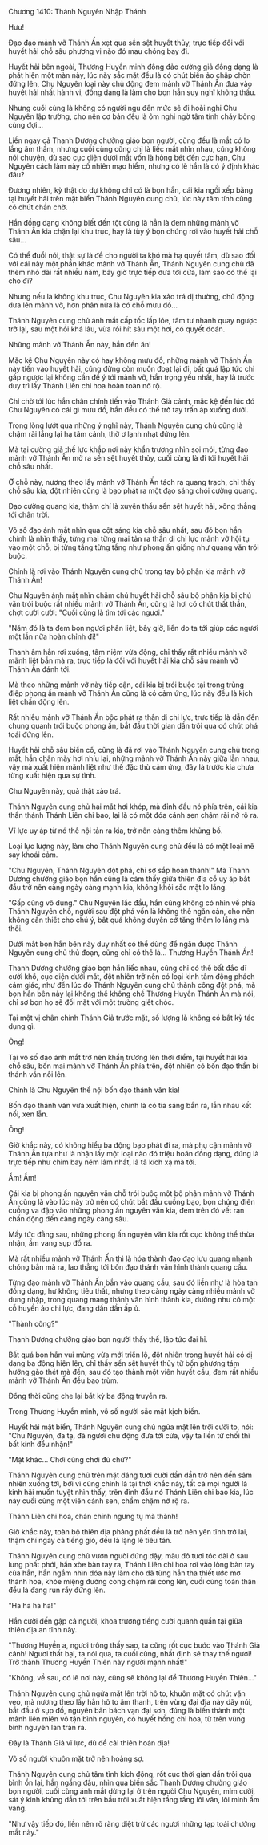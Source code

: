 




Chương 1410: Thánh Nguyên Nhập Thánh


Hưu!

Đạo đạo mảnh vỡ Thánh Ấn xẹt qua sền sệt huyết thủy, trực tiếp đối với huyết hải chỗ sâu phương vị nào đó mau chóng bay đi.

Huyết hải bên ngoài, Thương Huyền minh đông đảo cường giả đồng dạng là phát hiện một màn này, lúc này sắc mặt đều là có chút biến ảo chập chờn đứng lên, Chu Nguyên loại này chủ động đem mảnh vỡ Thánh Ấn đưa vào huyết hải nhất hành vi, đồng dạng là làm cho bọn hắn suy nghĩ không thấu.

Nhưng cuối cùng là không có người ngu đến mức sẽ đi hoài nghi Chu Nguyên lập trường, cho nên cơ bản đều là ôm nghi ngờ tâm tính cháy bỏng cùng đợi...

Liền ngay cả Thanh Dương chưởng giáo bọn người, cũng đều là mắt có lo lắng âm thầm, nhưng cuối cùng cũng chỉ là liếc mắt nhìn nhau, cũng không nói chuyện, dù sao cục diện dưới mắt vốn là hỏng bét đến cực hạn, Chu Nguyên cách làm này cố nhiên mạo hiểm, nhưng có lẽ hắn là có ý định khác đâu?

Đương nhiên, kỳ thật do dự không chỉ có là bọn hắn, cái kia ngồi xếp bằng tại huyết hải trên mặt biển Thánh Nguyên cung chủ, lúc này tâm tính cũng có chút chần chờ.

Hắn đồng dạng không biết đến tột cùng là hẳn là đem những mảnh vỡ Thánh Ấn kia chặn lại khu trục, hay là tùy ý bọn chúng rơi vào huyết hải chỗ sâu...

Có thể đuổi nói, thật sự là để cho người ta khó mà hạ quyết tâm, dù sao đối với cái này một phần khác mảnh vỡ Thánh Ấn, Thánh Nguyên cung chủ đã thèm nhỏ dãi rất nhiều năm, bây giờ trực tiếp đưa tới cửa, làm sao có thể lại cho đi?

Nhưng nếu là không khu trục, Chu Nguyên kia xảo trá dị thường, chủ động đưa lên mảnh vỡ, hơn phân nửa là có chỗ mưu đồ...

Thánh Nguyên cung chủ ánh mắt cấp tốc lấp lóe, tâm tư nhanh quay ngược trở lại, sau một hồi khá lâu, vừa rồi hít sâu một hơi, có quyết đoán.

Những mảnh vỡ Thánh Ấn này, hắn đến ăn!

Mặc kệ Chu Nguyên này có hay không mưu đồ, những mảnh vỡ Thánh Ấn này tiến vào huyết hải, cũng đừng còn muốn đoạt lại đi, bất quá lập tức chi gấp ngược lại không cần để ý tới mảnh vỡ, hắn trọng yếu nhất, hay là trước duy trì lấy Thánh Liên chi hoa hoàn toàn nở rộ.

Chỉ chờ tới lúc hắn chân chính tiến vào Thánh Giả cảnh, mặc kệ đến lúc đó Chu Nguyên có cái gì mưu đồ, hắn đều có thể trở tay trấn áp xuống dưới.

Trong lòng lướt qua những ý nghĩ này, Thánh Nguyên cung chủ cũng là chậm rãi lắng lại hạ tâm cảnh, thờ ơ lạnh nhạt đứng lên.

Mà tại cường giả thế lực khắp nơi này khẩn trương nhìn soi mói, từng đạo mảnh vỡ Thánh Ấn mở ra sền sệt huyết thủy, cuối cùng là đi tới huyết hải chỗ sâu nhất.

Ở chỗ này, nương theo lấy mảnh vỡ Thánh Ấn tách ra quang trạch, chỉ thấy chỗ sâu kia, đột nhiên cũng là bạo phát ra một đạo sáng chói cường quang.

Đạo cường quang kia, thậm chí là xuyên thấu sền sệt huyết hải, xông thẳng tới chân trời.

Vô số đạo ánh mắt nhìn qua cột sáng kia chỗ sâu nhất, sau đó bọn hắn chính là nhìn thấy, từng mai từng mai tản ra thần dị chi lực mảnh vỡ hội tụ vào một chỗ, bị từng tầng từng tầng như phong ấn giống như quang văn trói buộc.

Chính là rơi vào Thánh Nguyên cung chủ trong tay bộ phận kia mảnh vỡ Thánh Ấn!

Chu Nguyên ánh mắt nhìn chăm chú huyết hải chỗ sâu bộ phận kia bị chú văn trói buộc rất nhiều mảnh vỡ Thánh Ấn, cũng là hơi có chút thất thần, chợt cười cười: "Cuối cùng là tìm tới các ngươi."

"Năm đó là ta đem bọn ngươi phân liệt, bây giờ, liền do ta tới giúp các ngươi một lần nữa hoàn chỉnh đi!"

Thanh âm hắn rơi xuống, tâm niệm vừa động, chỉ thấy rất nhiều mảnh vỡ mãnh liệt bắn mà ra, trực tiếp là đối với huyết hải kia chỗ sâu mảnh vỡ Thánh Ấn đánh tới.

Mà theo những mảnh vỡ này tiếp cận, cái kia bị trói buộc tại trong trùng điệp phong ấn mảnh vỡ Thánh Ấn cũng là có cảm ứng, lúc này đều là kịch liệt chấn động lên.

Rất nhiều mảnh vỡ Thánh Ấn bộc phát ra thần dị chi lực, trực tiếp là dẫn đến chung quanh trói buộc phong ấn, bắt đầu thời gian dần trôi qua có chút phá toái đứng lên.

Huyết hải chỗ sâu biến cố, cũng là đã rơi vào Thánh Nguyên cung chủ trong mắt, hắn chân mày hơi nhíu lại, những mảnh vỡ Thánh Ấn này giữa lẫn nhau, vậy mà xuất hiện mãnh liệt như thế đặc thù cảm ứng, đây là trước kia chưa từng xuất hiện qua sự tình.

Chu Nguyên này, quả thật xảo trá.

Thánh Nguyên cung chủ hai mắt hơi khép, mà đỉnh đầu nó phía trên, cái kia thần thánh Thánh Liên chi bao, lại là có một đóa cánh sen chậm rãi nở rộ ra.

Vĩ lực uy áp từ nó thể nội tản ra kia, trở nên càng thêm khủng bố.

Loại lực lượng này, làm cho Thánh Nguyên cung chủ đều là có một loại mê say khoái cảm.

"Chu Nguyên, Thánh Nguyên đột phá, chỉ sợ sắp hoàn thành!" Mà Thanh Dương chưởng giáo bọn hắn cũng là cảm thấy giữa thiên địa cỗ uy áp bắt đầu trở nên càng ngày càng mạnh kia, không khỏi sắc mặt lo lắng.

"Gấp cũng vô dụng." Chu Nguyên lắc đầu, hắn cũng không có nhìn về phía Thánh Nguyên chỗ, người sau đột phá vốn là không thể ngăn cản, cho nên không cần thiết cho chú ý, bất quá không duyên cớ tăng thêm lo lắng mà thôi.

Dưới mắt bọn hắn bên này duy nhất có thể dùng để ngăn được Thánh Nguyên cung chủ thủ đoạn, cũng chỉ có thể là... Thương Huyền Thánh Ấn!

Thanh Dương chưởng giáo bọn hắn liếc nhau, cũng chỉ có thể bất đắc dĩ cười khổ, cục diện dưới mắt, đột nhiên trở nên có loại kinh tâm động phách cảm giác, như đến lúc đó Thánh Nguyên cung chủ thành công đột phá, mà bọn hắn bên này lại không thể khống chế Thương Huyền Thánh Ấn mà nói, chỉ sợ bọn họ sẽ đối mặt với một trường giết chóc.

Tại một vị chân chính Thánh Giả trước mặt, số lượng là không có bất kỳ tác dụng gì.

Ông!

Tại vô số đạo ánh mắt trở nên khẩn trương lên thời điểm, tại huyết hải kia chỗ sâu, bốn mai mảnh vỡ Thánh Ấn phía trên, đột nhiên có bốn đạo thần bí thánh văn nổi lên.

Chính là Chu Nguyên thể nội bốn đạo thánh văn kia!

Bốn đạo thánh văn vừa xuất hiện, chính là có tia sáng bắn ra, lẫn nhau kết nối, xen lẫn.

Ông!

Giờ khắc này, có không hiểu ba động bạo phát đi ra, mà phụ cận mảnh vỡ Thánh Ấn tựa như là nhận lấy một loại nào đó triệu hoán đồng dạng, đúng là trực tiếp như chim bay ném lâm nhất, lả tả kích xạ mà tới.

Ầm! Ầm!

Cái kia bị phong ấn nguyên văn chỗ trói buộc một bộ phận mảnh vỡ Thánh Ấn cũng là vào lúc này trở nên có chút bắt đầu cuồng bạo, bọn chúng điên cuồng va đập vào những phong ấn nguyên văn kia, đem trên đó vết rạn chấn động đến càng ngày càng sâu.

Mấy tức đằng sau, những phong ấn nguyên văn kia rốt cục không thể thừa nhận, ầm vang sụp đổ ra.

Mà rất nhiều mảnh vỡ Thánh Ấn thì là hóa thành đạo đạo lưu quang nhanh chóng bắn mà ra, lao thẳng tới bốn đạo thánh văn hình thành quang cầu.

Từng đạo mảnh vỡ Thánh Ấn bắn vào quang cầu, sau đó liền như là hòa tan đồng dạng, hư không tiêu thất, nhưng theo càng ngày càng nhiều mảnh vỡ dung nhập, trong quang mang thánh văn hình thành kia, dường như có một cỗ huyền ảo chi lực, đang dần dần ấp ủ.

"Thành công?"

Thanh Dương chưởng giáo bọn người thấy thế, lập tức đại hỉ.

Bất quá bọn hắn vui mừng vừa mới triển lộ, đột nhiên trong huyết hải có dị dạng ba động hiện lên, chỉ thấy sền sệt huyết thủy từ bốn phương tám hướng gào thét mà đến, sau đó tạo thành một viên huyết cầu, đem rất nhiều mảnh vỡ Thánh Ấn đều bao trùm.

Đồng thời cũng che lại bất kỳ ba động truyền ra.

Trong Thương Huyền minh, vô số người sắc mặt kịch biến.

Huyết hải mặt biển, Thánh Nguyên cung chủ ngửa mặt lên trời cười to, nói: "Chu Nguyên, đa tạ, đã ngươi chủ động đưa tới cửa, vậy ta liền từ chối thì bất kính đều nhận!"

"Mặt khác... Chơi cũng chơi đủ chứ?"

Thánh Nguyên cung chủ trên mặt dáng tươi cười dần dần trở nên đến sâm nhiên xuống tới, bởi vì cũng chính là tại thời khắc này, tất cả mọi người là kinh hãi muốn tuyệt nhìn thấy, trên đỉnh đầu nó Thánh Liên chi bao kia, lúc này cuối cùng một viên cánh sen, chầm chậm nở rộ ra.

Thánh Liên chi hoa, chân chính ngưng tụ mà thành!

Giờ khắc này, toàn bộ thiên địa phảng phất đều là trở nên yên tĩnh trở lại, thậm chí ngay cả tiếng gió, đều là lặng lẽ tiêu tán.

Thánh Nguyên cung chủ vươn người đứng dậy, màu đỏ tươi tóc dài ở sau lưng phất phới, hắn xòe bàn tay ra, Thánh Liên chi hoa rơi vào lòng bàn tay của hắn, hắn ngắm nhìn đóa này làm cho đã từng hắn tha thiết ước mơ thánh hoa, khóe miệng đường cong chậm rãi cong lên, cuối cùng toàn thân đều là đang run rẩy đứng lên.

"Ha ha ha ha!"

Hắn cười đến gập cả người, khoa trương tiếng cười quanh quẩn tại giữa thiên địa an tĩnh này.

"Thương Huyền a, ngươi trông thấy sao, ta cũng rốt cục bước vào Thánh Giả cảnh! Ngươi thất bại, ta nói qua, ta cuối cùng, nhất định sẽ thay thế ngươi! Trở thành Thương Huyền Thiên này người mạnh nhất!"

"Không, về sau, có lẽ nơi này, cũng sẽ không lại để Thương Huyền Thiên..."

Thánh Nguyên cung chủ ngửa mặt lên trời hô to, khuôn mặt có chút vặn vẹo, mà nương theo lấy hắn hô to âm thanh, trên vùng đại địa này dãy núi, bắt đầu ở sụp đổ, nguyên bản bách vạn đại sơn, đúng là biến thành một mảnh liên miên vô tận bình nguyên, có huyết hồng chi hoa, từ trên vùng bình nguyên lan tràn ra.

Đây là Thánh Giả vĩ lực, đủ để cải thiên hoán địa!

Vô số người khuôn mặt trở nên hoảng sợ.

Thánh Nguyên cung chủ tâm tình kích động, rốt cục thời gian dần trôi qua bình ổn lại, hắn ngẩng đầu, nhìn qua biến sắc Thanh Dương chưởng giáo bọn người, cuối cùng ánh mắt dừng lại ở trên người Chu Nguyên, mỉm cười, sát ý kinh khủng dẫn tới trên bầu trời xuất hiện tầng tầng lôi vân, lôi minh ầm vang.

"Như vậy tiếp đó, liền nên rõ ràng diệt trừ các ngươi những tạp toái chướng mắt này."




